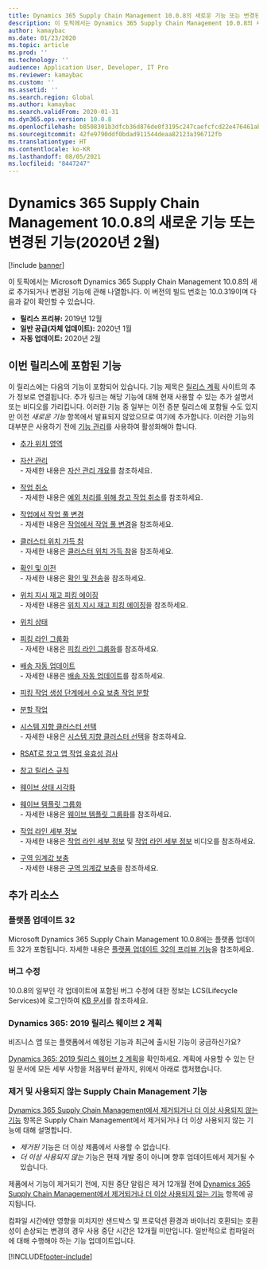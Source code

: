 ```yaml
---
title: Dynamics 365 Supply Chain Management 10.0.8의 새로운 기능 또는 변경된 기능(2020년 2월)
description: 이 토픽에서는 Dynamics 365 Supply Chain Management 10.0.8의 새로 추가되거나 변경된 기능에 관해 설명합니다.
author: kamaybac
ms.date: 01/23/2020
ms.topic: article
ms.prod: ''
ms.technology: ''
audience: Application User, Developer, IT Pro
ms.reviewer: kamaybac
ms.custom: ''
ms.assetid: ''
ms.search.region: Global
ms.author: kamaybac
ms.search.validFrom: 2020-01-31
ms.dyn365.ops.version: 10.0.8
ms.openlocfilehash: b8508301b3dfcb36d876de0f3195c247caefcfcd22e476461ab1e8721b37976d
ms.sourcegitcommit: 42fe9790ddf0bdad911544deaa82123a396712fb
ms.translationtype: HT
ms.contentlocale: ko-KR
ms.lasthandoff: 08/05/2021
ms.locfileid: "8447247"
---
```

# <a name="whats-new-or-changed-in-dynamics-365-supply-chain-management-1008-february-2020"></a>Dynamics 365 Supply Chain Management 10.0.8의 새로운 기능 또는 변경된 기능(2020년 2월)

[!include [banner](../includes/banner.md)]

이 토픽에서는 Microsoft Dynamics 365 Supply Chain Management 10.0.8의 새로 추가되거나 변경된 기능에 관해 나열합니다. 이 버전의 빌드 번호는 10.0.319이며 다음과 같이 확인할 수 있습니다.

- **릴리스 프리뷰:** 2019년 12월
- **일반 공급(자체 업데이트):** 2020년 1월
- **자동 업데이트:** 2020년 2월

## <a name="features-included-in-this-release"></a>이번 릴리스에 포함된 기능

이 릴리스에는 다음의 기능이 포함되어 있습니다. 기능 제목은 [릴리스 계획](/dynamics365/release-plans/) 사이트의 추가 정보로 연결됩니다. 추가 링크는 해당 기능에 대해 현재 사용할 수 있는 추가 설명서 또는 비디오를 가리킵니다. 이러한 기능 중 일부는 이전 증분 릴리스에 포함될 수도 있지만 이전 *새로운 기능* 항목에서 발표되지 않았으므로 여기에 추가합니다. 이러한 기능의 대부분은 사용하기 전에 [기능 관리](../../fin-ops-core/fin-ops/get-started/feature-management/feature-management-overview.md)를 사용하여 활성화해야 합니다.

- [추가 위치 영역](/dynamics365-release-plan/2019wave2/dynamics365-supply-chain-management/additional-location-zone)

- [자산 관리](/dynamics365-release-plan/2019wave2/dynamics365-supply-chain-management/dynamics-365-asset-management)<br> - 자세한 내용은 [자산 관리 개요](../asset-management/index.md)를 참조하세요.
- [작업 취소](/dynamics365-release-plan/2019wave2/dynamics365-supply-chain-management/cancel-work)<br> - 자세한 내용은 [예외 처리를 위해 창고 작업 취소](../warehousing/cancel-warehouse-work.md)를 참조하세요.
- [작업에서 작업 풀 변경](/dynamics365-release-plan/2019wave2/dynamics365-supply-chain-management/change-work-pool-work)<br> - 자세한 내용은 [작업에서 작업 풀 변경](../warehousing/change-work-pool-on-work.md)을 참조하세요.
- [클러스터 위치 가득 참](/dynamics365-release-plan/2019wave2/dynamics365-supply-chain-management/cluster-position-full)<br> - 자세한 내용은 [클러스터 위치 가득 참](../warehousing/cluster-position-full.md)을 참조하세요.
- [확인 및 이전](/dynamics365-release-plan/2019wave2/dynamics365-supply-chain-management/confirm-transfer)<br> - 자세한 내용은 [확인 및 전송](../warehousing/confirm-and-transfer.md)을 참조하세요.
- [위치 지시 재고 피킹 에이징](/dynamics365-release-plan/2019wave2/dynamics365-supply-chain-management/location-directive-inventory-picking-aging)<br> - 자세한 내용은 [위치 지시 재고 피킹 에이징](../warehousing/location-directive-inventory-picking-aging.md)을 참조하세요.
- [위치 상태](/dynamics365-release-plan/2019wave2/dynamics365-supply-chain-management/location-status)
- [피킹 라인 그룹화](/dynamics365-release-plan/2019wave2/dynamics365-supply-chain-management/pick-line-grouping)<br> - 자세한 내용은 [피킹 라인 그룹화](../warehousing/pick-line-grouping.md)를 참조하세요.
- [배송 자동 업데이트](/dynamics365-release-plan/2019wave2/dynamics365-supply-chain-management/shipment-auto-update)<br> - 자세한 내용은 [배송 자동 업데이트](../warehousing/auto-update-shipment.md)를 참조하세요.
- [피킹 작업 생성 단계에서 수요 보충 작업 분할](/dynamics365-release-plan/2019wave2/dynamics365-supply-chain-management/split-demand-replenishment-work-create-pick-work-step)
- [분할 작업](/dynamics365-release-plan/2019wave2/dynamics365-supply-chain-management/split-work)
- [시스템 지향 클러스터 선택](/dynamics365-release-plan/2019wave2/dynamics365-supply-chain-management/system-directed-cluster-picking)<br> - 자세한 내용은 [시스템 지향 클러스터 선택](../warehousing/system-directed-cluster-pick.md)을 참조하세요.
- [RSAT로 창고 앱 작업 유효성 검사](/dynamics365-release-plan/2019wave2/dynamics365-supply-chain-management/warehouse-app-task-validation-rsat)
- [창고 릴리스 규칙](/dynamics365-release-plan/2019wave2/dynamics365-supply-chain-management/warehouse-release-rule)
- [웨이브 상태 시각화](/dynamics365-release-plan/2019wave2/dynamics365-supply-chain-management/wave-status-visualization)
- [웨이브 템플릿 그룹화](/dynamics365-release-plan/2019wave2/dynamics365-supply-chain-management/wave-template-grouping)<br> - 자세한 내용은 [웨이브 템플릿 그룹화](../warehousing/wave-template-grouping.md)를 참조하세요.
- [작업 라인 세부 정보](/dynamics365-release-plan/2019wave2/dynamics365-supply-chain-management/work-line-details)<br> - 자세한 내용은 [작업 라인 세부 정보](../warehousing/work-line-details.md) 및 [작업 라인 세부 정보](https://www.microsoft.com/videoplayer/embed/RE4fcYN) 비디오를 참조하세요.
- [구역 임계값 보충](/dynamics365-release-plan/2019wave2/dynamics365-supply-chain-management/zone-threshold-replenishment)<br> - 자세한 내용은 [구역 임계값 보충](../warehousing/zone-threshold-replenishment.md)을 참조하세요.

## <a name="additional-resources"></a>추가 리소스

### <a name="platform-update-32"></a>플랫폼 업데이트 32

Microsoft Dynamics 365 Supply Chain Management 10.0.8에는 플랫폼 업데이트 32가 포함됩니다. 자세한 내용은 [플랫폼 업데이트 32의 프리뷰 기능](../../fin-ops-core/dev-itpro/get-started/whats-new-platform-update-32.md)을 참조하세요.

### <a name="bug-fixes"></a>버그 수정 

10.0.8의 일부인 각 업데이트에 포함된 버그 수정에 대한 정보는 LCS(Lifecycle Services)에 로그인하여 [KB 문서](https://fix.lcs.dynamics.com/Issue/Details?kb=0&bugId=400368&dbType=3&qc=8405de0733ac4045859057a4e710a3ef07637ce2485f6a317ea49efe6f67f35f)를 참조하세요.

### <a name="dynamics-365-2019-release-wave-2-plan"></a>Dynamics 365: 2019 릴리스 웨이브 2 계획

비즈니스 앱 또는 플랫폼에서 예정된 기능과 최근에 출시된 기능이 궁금하신가요?

[Dynamics 365: 2019 릴리스 웨이브 2 계획](/dynamics365-release-plan/2019wave2/index)을 확인하세요. 계획에 사용할 수 있는 단일 문서에 모든 세부 사항을 처음부터 끝까지, 위에서 아래로 캡처했습니다.

### <a name="removed-and-deprecated-supply-chain-management-features"></a>제거 및 사용되지 않는 Supply Chain Management 기능

[Dynamics 365 Supply Chain Management에서 제거되거나 더 이상 사용되지 않는 기능](removed-deprecated-features-scm-updates.md) 항목은 Supply Chain Management에서 제거되거나 더 이상 사용되지 않는 기능에 대해 설명합니다.

- *제거된* 기능은 더 이상 제품에서 사용할 수 없습니다.
- *더 이상 사용되지 않는* 기능은 현재 개발 중이 아니며 향후 업데이트에서 제거될 수 있습니다.

제품에서 기능이 제거되기 전에, 지원 중단 알림은 제거 12개월 전에 [Dynamics 365 Supply Chain Management에서 제거되거나 더 이상 사용되지 않는 기능](removed-deprecated-features-scm-updates.md) 항목에 공지됩니다.

컴파일 시간에만 영향을 미치지만 샌드박스 및 프로덕션 환경과 바이너리 호환되는 호환성이 손상되는 변경의 경우 사용 중단 시간은 12개월 미만입니다. 일반적으로 컴파일러에 대해 수행해야 하는 기능 업데이트입니다.


[!INCLUDE[footer-include](../../includes/footer-banner.md)]